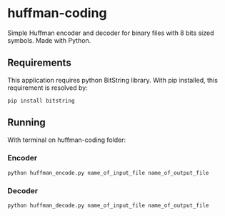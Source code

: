 # huffman-coding
Simple Huffman encoder and decoder for binary files with 8 bits sized symbols. Made with Python.

## Requirements
This application requires python BitString library. With pip installed, this requirement is resolved by:
```
pip install bitstring
```
## Running
With terminal on huffman-coding folder:
### Encoder
```
python huffman_encode.py name_of_input_file name_of_output_file
```
### Decoder
```
python huffman_decode.py name_of_input_file name_of_output_file
```
